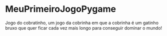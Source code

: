 # MeuPrimeiroJogoPygame
Jogo do cobratinho, um jogo da cobrinha em que a cobrinha é um gatinho bruxo que quer ficar cada vez mais longo para conseguir dominar o mundo!
